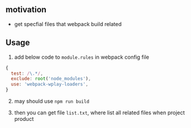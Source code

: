 ## motivation

- get specfial files that webpack build related

## Usage
1. add below code to `module.rules` in webpack config file

```javascript
{
  test: /\.*/,
  exclude: root('node_modules'),
  use: 'webpack-wplay-loaders',
}
```

2. may should use `npm run build`

3. then you can get file `list.txt`, where list all related files when project product